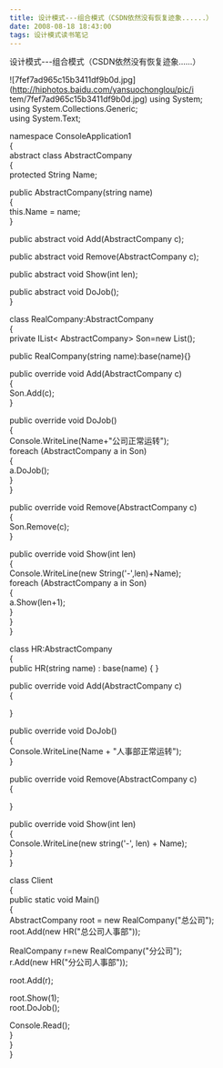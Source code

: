 ```yaml
---
title: 设计模式---组合模式（CSDN依然没有恢复迹象......）
date: 2008-08-18 18:43:00
tags: 设计模式读书笔记
---
```

设计模式---组合模式（CSDN依然没有恢复迹象......）

![7fef7ad965c15b3411df9b0d.jpg](http://hiphotos.baidu.com/yansuochonglou/pic/i
tem/7fef7ad965c15b3411df9b0d.jpg) using System;  
using System.Collections.Generic;  
using System.Text;

namespace ConsoleApplication1  
{  
abstract class AbstractCompany  
{  
protected String Name;  
  
public AbstractCompany(string name)  
{  
this.Name = name;  
}

public abstract void Add(AbstractCompany c);

public abstract void Remove(AbstractCompany c);

public abstract void Show(int len);

public abstract void DoJob();  
}

class RealCompany:AbstractCompany  
{  
private IList< AbstractCompany> Son=new List<AbstractCompany>();  
  
public RealCompany(string name):base(name){}

public override void Add(AbstractCompany c)  
{  
Son.Add(c);  
}

public override void DoJob()  
{  
Console.WriteLine(Name+"公司正常运转");  
foreach (AbstractCompany a in Son)  
{  
a.DoJob();  
}  
}

public override void Remove(AbstractCompany c)  
{  
Son.Remove(c);  
}

public override void Show(int len)  
{  
Console.WriteLine(new String('-',len)+Name);  
foreach (AbstractCompany a in Son)  
{  
a.Show(len+1);  
}  
}  
}

class HR:AbstractCompany  
{  
public HR(string name) : base(name) { }

public override void Add(AbstractCompany c)  
{  
  
}

public override void DoJob()  
{  
Console.WriteLine(Name + "人事部正常运转");  
}

public override void Remove(AbstractCompany c)  
{  
  
}

public override void Show(int len)  
{  
Console.WriteLine(new string('-', len) + Name);  
}  
}

class Client  
{  
public static void Main()  
{  
AbstractCompany root = new RealCompany("总公司");  
root.Add(new HR("总公司人事部"));

RealCompany r=new RealCompany("分公司");  
r.Add(new HR("分公司人事部"));

root.Add(r);

root.Show(1);  
root.DoJob();

Console.Read();  
}  
}  
}  



